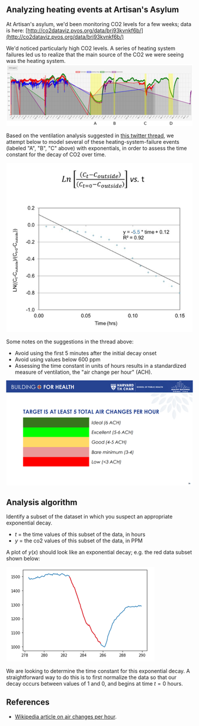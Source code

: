 ## Analyzing heating events at Artisan's Asylum

At Artisan's asylum, we'd been monitoring CO2 levels for a few weeks; data is here: [http://co2dataviz.pvos.org/data/brj93kvnkf6b/](http://co2dataviz.pvos.org/data/brj93kvnkf6b/)

We'd noticed particularly high CO2 levels.  A series of heating system failures led us to realize that the main source of the CO2 we were seeing was the heating system.  
![](img/heating_events_mar_5_annotated.png)

Based on the ventilation analysis suggested in [this twitter thread](https://twitter.com/Poppendieck/status/1366055149983076354), we attempt below to model several of these heating-system-failure events (labeled "A", "B", "C" above) with exponentials, in order to assess the time constant for the decay of CO2 over time. 

![](img/twitter_fit.png)

Some notes on the suggestions in the thread above:
- Avoid using the first 5 minutes after the initial decay onset
- Avoid using values below 600 ppm
- Assessing the time constant in units of hours results in a standardized measure of ventilation, the "air change per hour" (ACH).

![](img/ach_guidance.png)

## Analysis algorithm

Identify a subset of the dataset in which you suspect an appropriate exponential decay.
- $t$ = the time values of this subset of the data, in hours
- $y$ = the co2 values of this subset of the data, in PPM

A plot of $y(x)$ should look like an exponential decay; e.g. the red data subset shown below: 

![](img/exp_decay.png)

We are looking to determine the time constant for this exponential decay. A straightforward way to do this is to first normalize the data so that our decay occurs between values of 1 and 0, and begins at time $t=0$ hours.  

## References

- [Wikipedia article on air changes per hour](https://en.wikipedia.org/wiki/Air_changes_per_hour).
